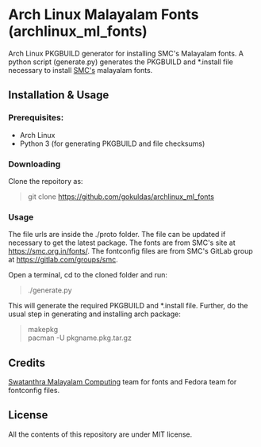 # Arch Linux Malayalam Fonts (archlinux_ml_fonts)
Arch Linux PKGBUILD generator for installing SMC's Malayalam fonts. A python script (generate.py) generates the PKGBUILD and *.install file necessary to install [SMC's](https://smc.org.in/fonts/) malayalam fonts.

## Installation & Usage

### Prerequisites:
* Arch Linux
* Python 3 (for generating PKGBUILD and file checksums)

### Downloading
Clone the repoitory as:  
> git clone https://github.com/gokuldas/archlinux_ml_fonts

### Usage
The file urls are inside the ./proto folder. The file can be updated if necessary to get the latest package. The fonts are from SMC's site at https://smc.org.in/fonts/. The fontconfig files are from SMC's GitLab group at https://gitlab.com/groups/smc.  

Open a terminal, cd to the cloned folder and run:
> ./generate.py   

This will generate the required PKGBUILD and *.install file. Further, do the usual step in generating and installing arch package:  
> makepkg  
> pacman -U pkgname.pkg.tar.gz

## Credits
[Swatanthra Malayalam Computing](https://smc.org.in/) team for fonts and Fedora team for fontconfig files.

## License
All the contents of this repository are under MIT license.
